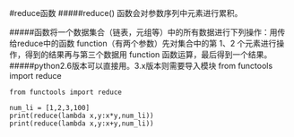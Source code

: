 #reduce函数
#####reduce() 函数会对参数序列中元素进行累积。

#####函数将一个数据集合（链表，元组等）中的所有数据进行下列操作：用传给reduce中的函数 function（有两个参数）先对集合中的第 1、2 个元素进行操作，得到的结果再与第三个数据用 function 函数运算，最后得到一个结果。
#####python2.6版本可以直接用。3.x版本则需要导入模块
from functools import reduce

	from functools import reduce
	
	num_li = [1,2,3,100]
	print(reduce(lambda x,y:x*y,num_li))
	print(reduce(lambda x,y:x+y,num_li))